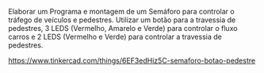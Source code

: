 Elaborar um Programa e montagem de um Semáforo para controlar o tráfego de veículos e pedestres. Utilizar um botão para a travessia de pedestres, 3 LEDS (Vermelho, Amarelo e Verde) para controlar o fluxo carros e 2 LEDS (Vermelho e Verde) para controlar a travessia de 
pedestres.

https://www.tinkercad.com/things/6EF3edHiz5C-semaforo-botao-pedestre
